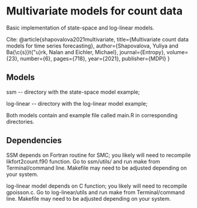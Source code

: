 # Multivariate models for count data

Basic implementation of state-space and log-linear models. 

Cite: 
@article{shapovalova2021multivariate,
  title={Multivariate count data models for time series forecasting},
  author={Shapovalova, Yuliya and Ba{\c{s}}t{\"u}rk, Nalan and Eichler, Michael},
  journal={Entropy},
  volume={23},
  number={6},
  pages={718},
  year={2021},
  publisher={MDPI}
}

## Models

ssm -- directory with the state-space model example; 

log-linear -- directory with the log-linear model example;

Both models contain and example file called main.R in corresponding directories.

## Dependencies
SSM depends on Fortran routine for SMC; you likely will need to recompile likfort2count.f90 function. Go to ssm/utils/ and run make from Terminal/command line. Makefile may need to be adjusted depending on your system.

log-linear model depends on C function; you likely will need to recompile gpoisson.c. Go to log-linear/utils and run make from Terminal/command line. Makefile may need to be adjusted depending on your system.









